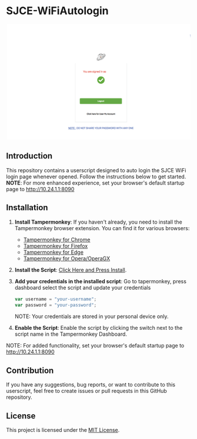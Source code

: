 # SJCE-WiFiAutologin

<p align="center">
<img src="https://github.com/theinit01/SJCE-WiFiAutologin/blob/main/thumbnail.png" alt="picture" width="500">
</p>

## Introduction

This repository contains a userscript designed to auto login the SJCE WiFi login page whenever opened. Follow the instructions below to get started.<br>
**NOTE**: For more enhanced experience, set your browser's default startup page to http://10.24.1.1:8090

## Installation

1. **Install Tampermonkey**:
   If you haven't already, you need to install the Tampermonkey browser extension. You can find it for various browsers:
   - <a href="https://chrome.google.com/webstore/detail/tampermonkey/dhdgffkkebhmkfjojejmpbldmpobfkfo" target="_blank">Tampermonkey for Chrome</a>
   - <a href="https://addons.mozilla.org/en-US/firefox/addon/tampermonkey/" target="_blank">Tampermonkey for Firefox</a>
   - <a href="https://microsoftedge.microsoft.com/addons/detail/tampermonkey/iikmkjmpaadaobahmlepeloendndfphd" target="_blank">Tampermonkey for Edge</a>
   - <a href="https://addons.opera.com/en-gb/extensions/details/tampermonkey-beta/" target="_blank">Tampermonkey for Opera/OperaGX</a>

2. **Install the Script**:
   [Click Here and Press Install](sjce-wifi-autologin.user.js?raw=True).

3. **Add your credentials in the installed script**:
   Go to tapermonkey, press dashboard select the script and update your credentials
   ```javascript
   var username = "your-username";
   var password = "your-password";
   ```
   NOTE: Your credentials are stored in your personal device only.

4. **Enable the Script**:
   Enable the script by clicking the switch next to the script name in the Tampermonkey Dashboard.

NOTE: For added functionality, set your browser's default startup page to http://10.24.1.1:8090
## Contribution

If you have any suggestions, bug reports, or want to contribute to this userscript, feel free to create issues or pull requests in this GitHub repository.

## License

This project is licensed under the [MIT License](LICENSE).
